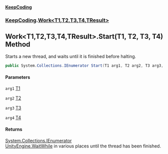 #### [KeepCoding](index.md 'index')
### [KeepCoding](KeepCoding.md 'KeepCoding').[Work&lt;T1,T2,T3,T4,TResult&gt;](KeepCoding_Work_T1_T2_T3_T4_TResult_.md 'KeepCoding.Work&lt;T1,T2,T3,T4,TResult&gt;')
## Work&lt;T1,T2,T3,T4,TResult&gt;.Start(T1, T2, T3, T4) Method
Starts a new thread, and waits until it is finished before halting.  
```csharp
public System.Collections.IEnumerator Start(T1 arg1, T2 arg2, T3 arg3, T4 arg4);
```
#### Parameters
<a name='KeepCoding_Work_T1_T2_T3_T4_TResult__Start(T1_T2_T3_T4)_arg1'></a>
`arg1` [T1](KeepCoding_Work_T1_T2_T3_T4_TResult_.md#KeepCoding_Work_T1_T2_T3_T4_TResult__T1 'KeepCoding.Work&lt;T1,T2,T3,T4,TResult&gt;.T1')  
  
<a name='KeepCoding_Work_T1_T2_T3_T4_TResult__Start(T1_T2_T3_T4)_arg2'></a>
`arg2` [T2](KeepCoding_Work_T1_T2_T3_T4_TResult_.md#KeepCoding_Work_T1_T2_T3_T4_TResult__T2 'KeepCoding.Work&lt;T1,T2,T3,T4,TResult&gt;.T2')  
  
<a name='KeepCoding_Work_T1_T2_T3_T4_TResult__Start(T1_T2_T3_T4)_arg3'></a>
`arg3` [T3](KeepCoding_Work_T1_T2_T3_T4_TResult_.md#KeepCoding_Work_T1_T2_T3_T4_TResult__T3 'KeepCoding.Work&lt;T1,T2,T3,T4,TResult&gt;.T3')  
  
<a name='KeepCoding_Work_T1_T2_T3_T4_TResult__Start(T1_T2_T3_T4)_arg4'></a>
`arg4` [T4](KeepCoding_Work_T1_T2_T3_T4_TResult_.md#KeepCoding_Work_T1_T2_T3_T4_TResult__T4 'KeepCoding.Work&lt;T1,T2,T3,T4,TResult&gt;.T4')  
  
#### Returns
[System.Collections.IEnumerator](https://docs.microsoft.com/en-us/dotnet/api/System.Collections.IEnumerator 'System.Collections.IEnumerator')  
[UnityEngine.WaitWhile](https://docs.microsoft.com/en-us/dotnet/api/UnityEngine.WaitWhile 'UnityEngine.WaitWhile') in various places until the thread has been finished.
